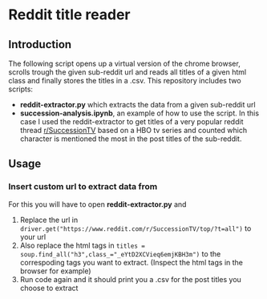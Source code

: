 # Reddit title reader

## Introduction

The following script opens up a virtual version of the chrome browser, scrolls trough the given sub-reddit url and reads all titles of a given html class and finally stores the titles in a .csv. This repository includes two scripts:

- **reddit-extractor.py** which extracts the data from a given sub-reddit url
- **succession-analysis.ipynb**, an example of how to use the script. In this case I used the reddit-extractor to get titles of a very popular reddit thread [r/SuccessionTV](https://www.reddit.com/r/SuccessionTV/) based on a HBO tv series and counted which character is mentioned the most in the post titles of the sub-reddit.

## Usage

### Insert custom url to extract data from
For this you will have to open **reddit-extractor.py** and
1. Replace the url in `driver.get("https://www.reddit.com/r/SuccessionTV/top/?t=all")` to your url
2. Also replace the html tags in `titles = soup.find_all("h3",class_="_eYtD2XCVieq6emjKBH3m")` to the correspoding tags you want to extract. (Inspect the html tags in the browser for example)
3. Run code again and it should print you a .csv for the post titles you choose to extract
